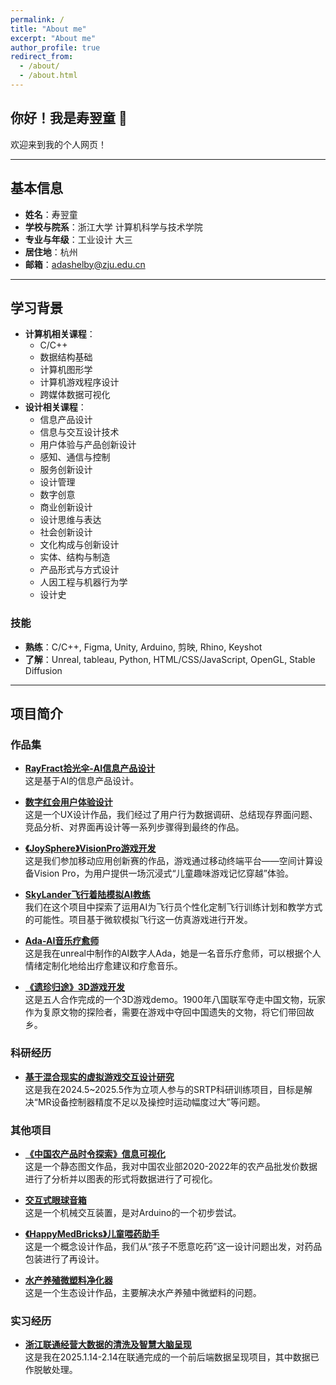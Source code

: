 ```yaml
---
permalink: /
title: "About me"
excerpt: "About me"
author_profile: true
redirect_from:
  - /about/
  - /about.html
---
```


## 你好！我是寿翌童 👋

欢迎来到我的个人网页！

---

## 基本信息

- **姓名**：寿翌童  
- **学校与院系**：浙江大学 计算机科学与技术学院  
- **专业与年级**：工业设计 大三
- **居住地**：杭州  
- **邮箱**：adashelby@zju.edu.cn  

---

## 学习背景

- **计算机相关课程**：
  - C/C++
  - 数据结构基础
  - 计算机图形学
  - 计算机游戏程序设计
  - 跨媒体数据可视化
- **设计相关课程**：
  - 信息产品设计
  - 信息与交互设计技术
  - 用户体验与产品创新设计
  - 感知、通信与控制
  - 服务创新设计
  - 设计管理
  - 数字创意
  - 商业创新设计
  - 设计思维与表达
  - 社会创新设计
  - 文化构成与创新设计
  - 实体、结构与制造
  - 产品形式与方式设计
  - 人因工程与机器行为学
  - 设计史

### 技能

- **熟练**：C/C++, Figma, Unity, Arduino, 剪映, Rhino, Keyshot  
- **了解**：Unreal, tableau, Python, HTML/CSS/JavaScript, OpenGL, Stable Diffusion  

---

## 项目简介
  
### 作品集

- **[RayFract拾光伞-AI信息产品设计](https://www.canva.cn/design/DAGobUS7NEk/70edpk5Ddq7qBsHI4n2AEw/view?utm_content=DAGobUS7NEk&utm_campaign=designshare&utm_medium=link2&utm_source=uniquelinks&utlId=h47d2901b9c)**  
  这是基于AI的信息产品设计。

- **[数字红会用户体验设计](./digitalcross.md)**  
  这是一个UX设计作品，我们经过了用户行为数据调研、总结现存界面问题、竞品分析、对界面再设计等一系列步骤得到最终的作品。

- **[《JoySphere》VisionPro游戏开发](https://www.canva.cn/design/DAGsly2PXKQ/5oRh8I1JgvGvAN7G-p9LZw/view?utm_content=DAGsly2PXKQ&utm_campaign=designshare&utm_medium=link2&utm_source=uniquelinks&utlId=hcbd3b20d51)**  
  这是我们参加移动应用创新赛的作品，游戏通过移动终端平台——空间计算设备Vision Pro，为用户提供一场沉浸式“儿童趣味游戏记忆穿越”体验。

- **[SkyLander飞行着陆模拟AI教练](https://www.canva.cn/design/DAGp8Bqx1wk/veP0ZK_tCeAQ6nY3yi--HA/view?utm_content=DAGp8Bqx1wk&utm_campaign=designshare&utm_medium=link2&utm_source=uniquelinks&utlId=h7c3ac3c66b)**  
  我们在这个项目中探索了运用AI为飞行员个性化定制飞行训练计划和教学方式的可能性。项目基于微软模拟飞行这一仿真游戏进行开发。
  
- **[Ada-AI音乐疗愈师](https://www.canva.cn/design/DAGslws6bac/IGqd4kTAtHYeoz_BozUkCA/view?utm_content=DAGslws6bac&utm_campaign=designshare&utm_medium=link2&utm_source=uniquelinks&utlId=h740095182a)**  
  这是我在unreal中制作的AI数字人Ada，她是一名音乐疗愈师，可以根据个人情绪定制化地给出疗愈建议和疗愈音乐。

- **[《遗珍归途》3D游戏开发](https://durian-lover.itch.io/treasure-going-home)**  
  这是五人合作完成的一个3D游戏demo。1900年八国联军夺走中国文物，玩家作为复原文物的探险者，需要在游戏中夺回中国遗失的文物，将它们带回故乡。

### 科研经历

- **[基于混合现实的虚拟游戏交互设计研究](https://www.canva.cn/design/DAGYM-GJCls/b-TmFaKex6p40X7qwcQYpA/view?utm_content=DAGYM-GJCls&utm_campaign=designshare&utm_medium=link2&utm_source=uniquelinks&utlId=hc9123ef9d2)**  
  这是我在2024.5~2025.5作为立项人参与的SRTP科研训练项目，目标是解决“MR设备控制器精度不足以及操控时运动幅度过大”等问题。

### 其他项目

- **[《中国农产品时令探索》信息可视化](./seasonvegetable.md)**  
  这是一个静态图文作品，我对中国农业部2020-2022年的农产品批发价数据进行了分析并以图表的形式将数据进行了可视化。
  
- **[交互式眼球音箱](https://www.canva.cn/design/DAGare4eU1c/X4ikEcWDmlmzDbFcCaTfkA/view?utm_content=DAGare4eU1c&utm_campaign=designshare&utm_medium=link2&utm_source=uniquelinks&utlId=haf6b910ae9)**  
  这是一个机械交互装置，是对Arduino的一个初步尝试。

- **[《HappyMedBricks》儿童喂药助手](https://www.canva.cn/design/DAGsl1KmoFg/FTCdID791fDa8oJSbngTVg/view?utm_content=DAGsl1KmoFg&utm_campaign=designshare&utm_medium=link2&utm_source=uniquelinks&utlId=h9552257c76)**  
  这是一个概念设计作品，我们从“孩子不愿意吃药”这一设计问题出发，对药品包装进行了再设计。

- **[水产养殖微塑料净化器](https://www.canva.cn/design/DAGsl_HhthA/ykjs08k7oc5MrJifGLec8A/view?utm_content=DAGsl_HhthA&utm_campaign=designshare&utm_medium=link2&utm_source=uniquelinks&utlId=h1bea96e786)**  
  这是一个生态设计作品，主要解决水产养殖中微塑料的问题。

### 实习经历

- **[浙江联通经营大数据的清洗及智慧大脑呈现](./liantong.md)**  
  这是我在2025.1.14-2.14在联通完成的一个前后端数据呈现项目，其中数据已作脱敏处理。
